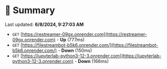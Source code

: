 # 📖 Summary
Last updated: **6/8/2024, 9:27:03 AM**

- `GET` [https://restreamer-09gx.onrender.com](https://restreamer-09gx.onrender.com) - **Up** (777ms)
- `GET` [https://filestreambot-b5k6.onrender.com/](https://filestreambot-b5k6.onrender.com/) - **Down** (150ms)
- `GET` [https://jupyterlab-python3-12-3.onrender.com](https://jupyterlab-python3-12-3.onrender.com) - **Down** (166ms)
